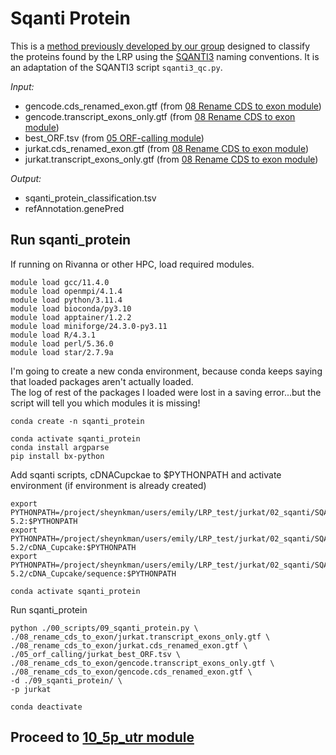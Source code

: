 # Sqanti Protein
This is a [method previously developed by our group](https://github.com/sheynkman-lab/Long-Read-Proteogenomics/tree/main/modules/sqanti_protein) designed to classify the proteins found by the LRP using the [SQANTI3](https://github.com/ConesaLab/SQANTI3) naming conventions. It is an adaptation of the SQANTI3 script `sqanti3_qc.py`. <br />

_Input:_ <br />
- gencode.cds_renamed_exon.gtf (from [08 Rename CDS to exon module](https://github.com/efwatts/LRP_Troubleshooting/tree/main/08_rename_cds_to_exon))
- gencode.transcript_exons_only.gtf (from [08 Rename CDS to exon module](https://github.com/efwatts/LRP_Troubleshooting/tree/main/08_rename_cds_to_exon))
- best_ORF.tsv (from [05 ORF-calling module](https://github.com/efwatts/LRP_Troubleshooting/tree/main/05_orf-calling))
- jurkat.cds_renamed_exon.gtf (from [08 Rename CDS to exon module](https://github.com/efwatts/LRP_Troubleshooting/tree/main/08_rename_cds_to_exon))
- jurkat.transcript_exons_only.gtf (from [08 Rename CDS to exon module](https://github.com/efwatts/LRP_Troubleshooting/tree/main/08_rename_cds_to_exon))
  
_Output:_
- sqanti_protein_classification.tsv
- refAnnotation.genePred

## Run sqanti_protein
If running on Rivanna or other HPC, load required modules.
```
module load gcc/11.4.0  
module load openmpi/4.1.4
module load python/3.11.4
module load bioconda/py3.10
module load apptainer/1.2.2
module load miniforge/24.3.0-py3.11
module load R/4.3.1 
module load perl/5.36.0 
module load star/2.7.9a 
```
I'm going to create a new conda environment, because conda keeps saying that loaded packages aren't actually loaded. <br />
The log of rest of the packages I loaded were lost in a saving error...but the script will tell you which modules it is missing!
```
conda create -n sqanti_protein

conda activate sqanti_protein
conda install argparse
pip install bx-python
```
Add sqanti scripts, cDNACupckae to $PYTHONPATH and activate environment (if environment is already created)
```
export PYTHONPATH=/project/sheynkman/users/emily/LRP_test/jurkat/02_sqanti/SQANTI3-5.2:$PYTHONPATH
export PYTHONPATH=/project/sheynkman/users/emily/LRP_test/jurkat/02_sqanti/SQANTI3-5.2/cDNA_Cupcake:$PYTHONPATH
export PYTHONPATH=/project/sheynkman/users/emily/LRP_test/jurkat/02_sqanti/SQANTI3-5.2/cDNA_Cupcake/sequence:$PYTHONPATH

conda activate sqanti_protein
```
Run sqanti_protein
```
python ./00_scripts/09_sqanti_protein.py \
./08_rename_cds_to_exon/jurkat.transcript_exons_only.gtf \
./08_rename_cds_to_exon/jurkat.cds_renamed_exon.gtf \
./05_orf_calling/jurkat_best_ORF.tsv \
./08_rename_cds_to_exon/gencode.transcript_exons_only.gtf \
./08_rename_cds_to_exon/gencode.cds_renamed_exon.gtf \
-d ./09_sqanti_protein/ \
-p jurkat

conda deactivate
```

## Proceed to [10_5p_utr module](https://github.com/efwatts/LRP_Troubleshooting/tree/main/10_5p_utr)
